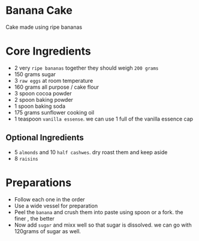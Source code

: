# Banana Cake
Cake made using ripe bananas


# Core Ingredients
 - 2 very `ripe bananas` together they should weigh `200 grams`
 - 150 grams sugar
 - 3 `raw eggs` at room temperature
 - 160 grams all purpose / cake flour
 - 3 spoon cocoa powder
 - 2 spoon baking powder
 - 1 spoon baking soda
 - 175 grams sunflower cooking oil
 - 1 teaspoon `vanilla essense`. we can use 1 full of the vanilla essence cap

## Optional Ingredients
 - 5 `almonds` and  10 `half cashwes`. dry roast them and keep aside
 - 8 `raisins`


# Preparations
- Follow each one in the order
- Use a wide vessel for preparation
- Peel the `banana` and crush them into paste using spoon or a fork. the finer , the better
- Now add `sugar` and mixx well so that sugar is dissolved. we can go with 120grams of sugar as well. 

